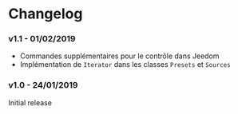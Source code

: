 # Changelog


### v1.1 - 01/02/2019

- Commandes supplémentaires pour le contrôle dans Jeedom
- Implémentation de `Iterator` dans les classes `Presets` et `Sources`


### v1.0 - 24/01/2019

Initial release
